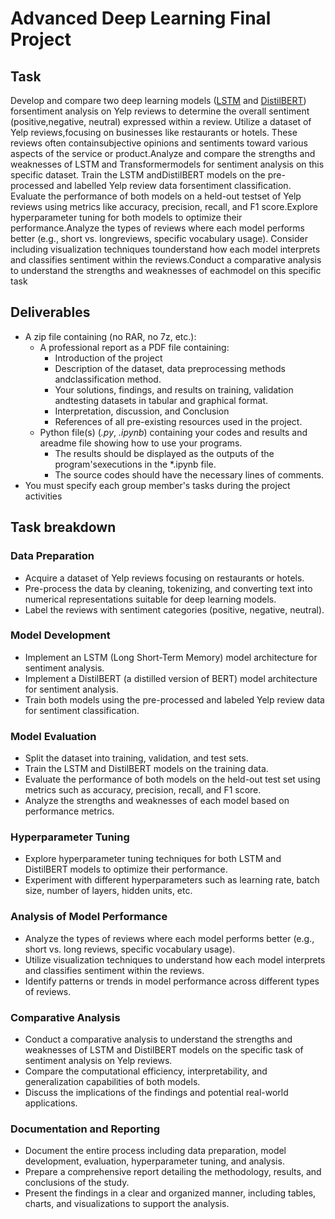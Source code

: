 # Advanced Deep Learning Final Project

## Task

Develop and compare two deep learning models ([LSTM](https://pytorch.org/docs/stable/generated/torch.nn.LSTM.html) and [DistilBERT](https://huggingface.co/docs/transformers/model_doc/distilbert)) forsentiment analysis on Yelp reviews to determine the overall sentiment (positive,negative, neutral) expressed within a review. Utilize a dataset of Yelp reviews,focusing on businesses like restaurants or hotels. These reviews often containsubjective opinions and sentiments toward various aspects of the service or product.Analyze and compare the strengths and weaknesses of LSTM and Transformermodels for sentiment analysis on this specific dataset. Train the LSTM andDistilBERT models on the pre-processed and labelled Yelp review data forsentiment classification. Evaluate the performance of both models on a held-out testset of Yelp reviews using metrics like accuracy, precision, recall, and F1 score.Explore hyperparameter tuning for both models to optimize their performance.Analyze the types of reviews where each model performs better (e.g., short vs. longreviews, specific vocabulary usage). Consider including visualization techniques tounderstand how each model interprets and classifies sentiment within the reviews.Conduct a comparative analysis to understand the strengths and weaknesses of eachmodel on this specific task

## Deliverables

- A zip file containing (no RAR, no 7z, etc.):
  - A professional report as a PDF file containing:
    - Introduction of the project
    - Description of the dataset, data preprocessing methods andclassification method.
    - Your solutions, findings, and results on training, validation andtesting datasets in tabular and graphical format.
    - Interpretation, discussion, and Conclusion
    - References of all pre-existing resources used in the project.
  - Python file(s) (*.py*, *.ipynb*) containing your codes and results and areadme file showing how to use your programs.
    - The results should be displayed as the outputs of the program'sexecutions in the *.ipynb file.
    - The source codes should have the necessary lines of comments.
- You must specify each group member's tasks during the project activities

## Task breakdown

### Data Preparation

- Acquire a dataset of Yelp reviews focusing on restaurants or hotels.
- Pre-process the data by cleaning, tokenizing, and converting text into numerical representations suitable for deep learning models.
- Label the reviews with sentiment categories (positive, negative, neutral).

### Model Development

- Implement an LSTM (Long Short-Term Memory) model architecture for sentiment analysis.
- Implement a DistilBERT (a distilled version of BERT) model architecture for sentiment analysis.
- Train both models using the pre-processed and labeled Yelp review data for sentiment classification.

### Model Evaluation

- Split the dataset into training, validation, and test sets.
- Train the LSTM and DistilBERT models on the training data.
- Evaluate the performance of both models on the held-out test set using metrics such as accuracy, precision, recall, and F1 score.
- Analyze the strengths and weaknesses of each model based on performance metrics.

### Hyperparameter Tuning

- Explore hyperparameter tuning techniques for both LSTM and DistilBERT models to optimize their performance.
- Experiment with different hyperparameters such as learning rate, batch size, number of layers, hidden units, etc.

### Analysis of Model Performance

- Analyze the types of reviews where each model performs better (e.g., short vs. long reviews, specific vocabulary usage).
- Utilize visualization techniques to understand how each model interprets and classifies sentiment within the reviews.
- Identify patterns or trends in model performance across different types of reviews.

### Comparative Analysis

- Conduct a comparative analysis to understand the strengths and weaknesses of LSTM and DistilBERT models on the specific task of sentiment analysis on Yelp reviews.
- Compare the computational efficiency, interpretability, and generalization capabilities of both models.
- Discuss the implications of the findings and potential real-world applications.

### Documentation and Reporting

- Document the entire process including data preparation, model development, evaluation, hyperparameter tuning, and analysis.
- Prepare a comprehensive report detailing the methodology, results, and conclusions of the study.
- Present the findings in a clear and organized manner, including tables, charts, and visualizations to support the analysis.
